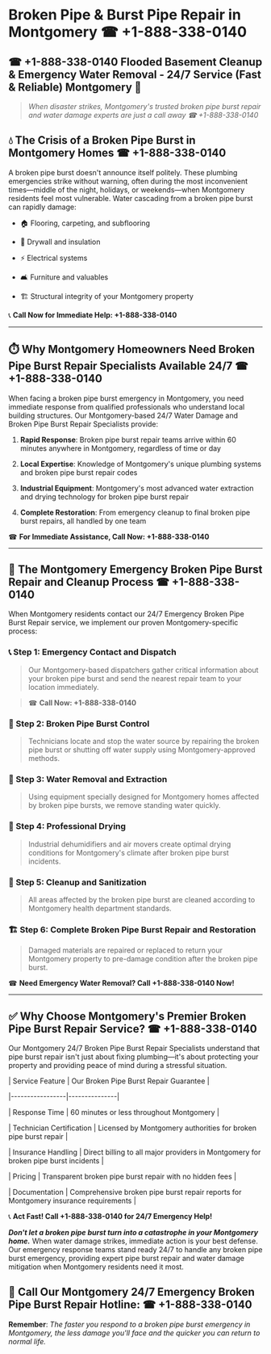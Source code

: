 # Broken Pipe & Burst Pipe Repair in Montgomery ☎ +1-888-338-0140  
## ☎ +1-888-338-0140 Flooded Basement Cleanup & Emergency Water Removal - 24/7 Service (Fast & Reliable) Montgomery 🚨  

> *When disaster strikes, Montgomery's trusted broken pipe burst repair and water damage experts are just a call away ☎ +1-888-338-0140*  

## 💧 The Crisis of a Broken Pipe Burst in Montgomery Homes ☎ +1-888-338-0140  

A broken pipe burst doesn't announce itself politely. These plumbing emergencies strike without warning, often during the most inconvenient times—middle of the night, holidays, or weekends—when Montgomery residents feel most vulnerable. Water cascading from a broken pipe burst can rapidly damage:  

* 🏠 Flooring, carpeting, and subflooring  
* 🧱 Drywall and insulation  
* ⚡ Electrical systems  
* 🛋️ Furniture and valuables  
* 🏗️ Structural integrity of your Montgomery property  

📞 **Call Now for Immediate Help: +1-888-338-0140**  

---  

## ⏱️ Why Montgomery Homeowners Need Broken Pipe Burst Repair Specialists Available 24/7 ☎ +1-888-338-0140  

When facing a broken pipe burst emergency in Montgomery, you need immediate response from qualified professionals who understand local building structures. Our Montgomery-based 24/7 Water Damage and Broken Pipe Burst Repair Specialists provide:  

1. **Rapid Response**: Broken pipe burst repair teams arrive within 60 minutes anywhere in Montgomery, regardless of time or day  
2. **Local Expertise**: Knowledge of Montgomery's unique plumbing systems and broken pipe burst repair codes  
3. **Industrial Equipment**: Montgomery's most advanced water extraction and drying technology for broken pipe burst repair  
4. **Complete Restoration**: From emergency cleanup to final broken pipe burst repairs, all handled by one team  

☎ **For Immediate Assistance, Call Now: +1-888-338-0140**  

---  

## 🔧 The Montgomery Emergency Broken Pipe Burst Repair and Cleanup Process ☎ +1-888-338-0140  

When Montgomery residents contact our 24/7 Emergency Broken Pipe Burst Repair service, we implement our proven Montgomery-specific process:  

### 📞 Step 1: Emergency Contact and Dispatch  
> Our Montgomery-based dispatchers gather critical information about your broken pipe burst and send the nearest repair team to your location immediately.  
> ☎ **Call Now: +1-888-338-0140**  

### 🚿 Step 2: Broken Pipe Burst Control  
> Technicians locate and stop the water source by repairing the broken pipe burst or shutting off water supply using Montgomery-approved methods.  

### 🌊 Step 3: Water Removal and Extraction  
> Using equipment specially designed for Montgomery homes affected by broken pipe bursts, we remove standing water quickly.  

### 💨 Step 4: Professional Drying  
> Industrial dehumidifiers and air movers create optimal drying conditions for Montgomery's climate after broken pipe burst incidents.  

### 🧼 Step 5: Cleanup and Sanitization  
> All areas affected by the broken pipe burst are cleaned according to Montgomery health department standards.  

### 🏗️ Step 6: Complete Broken Pipe Burst Repair and Restoration  
> Damaged materials are repaired or replaced to return your Montgomery property to pre-damage condition after the broken pipe burst.  

☎ **Need Emergency Water Removal? Call +1-888-338-0140 Now!**  

---  

## ✅ Why Choose Montgomery's Premier Broken Pipe Burst Repair Service? ☎ +1-888-338-0140  

Our Montgomery 24/7 Broken Pipe Burst Repair Specialists understand that pipe burst repair isn't just about fixing plumbing—it's about protecting your property and providing peace of mind during a stressful situation.  

| Service Feature | Our Broken Pipe Burst Repair Guarantee |  
|-----------------|---------------|  
| Response Time | 60 minutes or less throughout Montgomery |  
| Technician Certification | Licensed by Montgomery authorities for broken pipe burst repair |  
| Insurance Handling | Direct billing to all major providers in Montgomery for broken pipe burst incidents |  
| Pricing | Transparent broken pipe burst repair with no hidden fees |  
| Documentation | Comprehensive broken pipe burst repair reports for Montgomery insurance requirements |  

📞 **Act Fast! Call +1-888-338-0140 for 24/7 Emergency Help!**  

***Don't let a broken pipe burst turn into a catastrophe in your Montgomery home.*** When water damage strikes, immediate action is your best defense. Our emergency response teams stand ready 24/7 to handle any broken pipe burst emergency, providing expert pipe burst repair and water damage mitigation when Montgomery residents need it most.  

## 📱 Call Our Montgomery 24/7 Emergency Broken Pipe Burst Repair Hotline: ☎ +1-888-338-0140  

**Remember**: *The faster you respond to a broken pipe burst emergency in Montgomery, the less damage you'll face and the quicker you can return to normal life.*